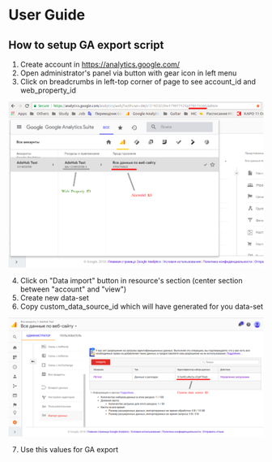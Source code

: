 # User Guide

## How to setup GA export script

1. Create account in https://analytics.google.com/
2. Open administrator's panel via button with gear icon in left menu
3. Click on breadcrumbs in left-top corner of page to see account_id and web_property_id

![Account ID and web property ID location](ga-account-id-location.png)

4. Click on "Data import" button in resource's section (center section between "account" and "view")
5. Create new data-set
6. Copy custom_data_source_id which will have generated for you data-set

![Custom data source ID location](ga-custom-data-source-id-location.png)

7. Use this values for GA export